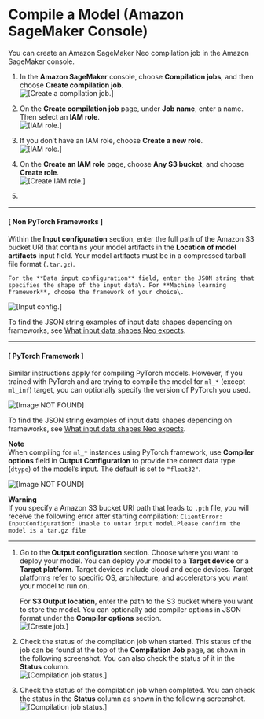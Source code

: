 # Compile a Model \(Amazon SageMaker Console\)<a name="neo-job-compilation-console"></a>

You can create an Amazon SageMaker Neo compilation job in the Amazon SageMaker console\.

1. In the **Amazon SageMaker** console, choose **Compilation jobs**, and then choose **Create compilation job**\.  
![\[Create a compilation job.\]](http://docs.aws.amazon.com/sagemaker/latest/dg/images/8-create-compilation-job.png)

1. On the **Create compilation job** page, under **Job name**, enter a name\. Then select an **IAM role**\.  
![\[IAM role.\]](http://docs.aws.amazon.com/sagemaker/latest/dg/images/9-create-compilation-job-config.png)

1. If you don’t have an IAM role, choose **Create a new role**\.  
![\[IAM role.\]](http://docs.aws.amazon.com/sagemaker/latest/dg/images/10a-create-iam-role.png)

1. On the **Create an IAM role** page, choose **Any S3 bucket**, and choose **Create role**\.  
![\[Create IAM role.\]](http://docs.aws.amazon.com/sagemaker/latest/dg/images/10-create-iam-role.png)

1. 

------
#### [ Non PyTorch Frameworks ]

   Within the **Input configuration** section, enter the full path of the Amazon S3 bucket URI that contains your model artifacts in the **Location of model artifacts** input field\. Your model artifacts must be in a compressed tarball file format \(`.tar.gz`\)\. 

    For the **Data input configuration** field, enter the JSON string that specifies the shape of the input data\. For **Machine learning framework**, choose the framework of your choice\.

![\[Input config.\]](http://docs.aws.amazon.com/sagemaker/latest/dg/images/neo/neo-create-compilation-job-input-config.png)

   To find the JSON string examples of input data shapes depending on frameworks, see [What input data shapes Neo expects](https://docs.aws.amazon.com/sagemaker/latest/dg/neo-troubleshooting.html#neo-troubleshooting-errors-preventing)\.

------
#### [ PyTorch Framework ]

   Similar instructions apply for compiling PyTorch models\. However, if you trained with PyTorch and are trying to compile the model for `ml_*` \(except `ml_inf`\) target, you can optionally specify the version of PyTorch you used\.

![\[Image NOT FOUND\]](http://docs.aws.amazon.com/sagemaker/latest/dg/images/neo/compile_console_pytorch.png)

   To find the JSON string examples of input data shapes depending on frameworks, see [What input data shapes Neo expects](https://docs.aws.amazon.com/sagemaker/latest/dg/neo-troubleshooting.html#neo-troubleshooting-errors-preventing)\.

**Note**  
When compiling for `ml_*` instances using PyTorch framework, use **Compiler options** field in **Output Configuration** to provide the correct data type \(`dtype`\) of the model’s input\. The default is set to `"float32"`\. 

![\[Image NOT FOUND\]](http://docs.aws.amazon.com/sagemaker/latest/dg/images/neo/neo_compilation_console_pytorch_compiler_options.png)

**Warning**  
 If you specify a Amazon S3 bucket URI path that leads to `.pth` file, you will receive the following error after starting compilation: `ClientError: InputConfiguration: Unable to untar input model.Please confirm the model is a tar.gz file` 

------

1.  Go to the **Output configuration** section\. Choose where you want to deploy your model\. You can deploy your model to a **Target device** or a **Target platform**\. Target devices include cloud and edge devices\. Target platforms refer to specific OS, architecture, and accelerators you want your model to run on\. 

    For **S3 Output location**, enter the path to the S3 bucket where you want to store the model\. You can optionally add compiler options in JSON format under the **Compiler options** section\.   
![\[Create job.\]](http://docs.aws.amazon.com/sagemaker/latest/dg/images/neo/neo-console-output-config.png)

1. Check the status of the compilation job when started\. This status of the job can be found at the top of the **Compilation Job** page, as shown in the following screenshot\. You can also check the status of it in the **Status** column\.  
![\[Compilation job status.\]](http://docs.aws.amazon.com/sagemaker/latest/dg/images/12-run-model-compilation.png)

1. Check the status of the compilation job when completed\. You can check the status in the **Status** column as shown in the following screenshot\.  
![\[Compilation job status.\]](http://docs.aws.amazon.com/sagemaker/latest/dg/images/12a-completed-model-compilation.png)